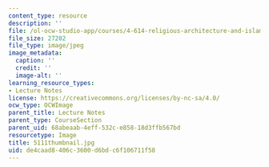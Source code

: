 ```yaml
---
content_type: resource
description: ''
file: /ol-ocw-studio-app/courses/4-614-religious-architecture-and-islamic-cultures-fall-2002/de4caad8406c3600d6bdc6f106711f58_5111thumbnail.jpg
file_size: 27202
file_type: image/jpeg
image_metadata:
  caption: ''
  credit: ''
  image-alt: ''
learning_resource_types:
- Lecture Notes
license: https://creativecommons.org/licenses/by-nc-sa/4.0/
ocw_type: OCWImage
parent_title: Lecture Notes
parent_type: CourseSection
parent_uid: 68abeaab-4eff-532c-e858-18d3ffb567bd
resourcetype: Image
title: 5111thumbnail.jpg
uid: de4caad8-406c-3600-d6bd-c6f106711f58
---
```

